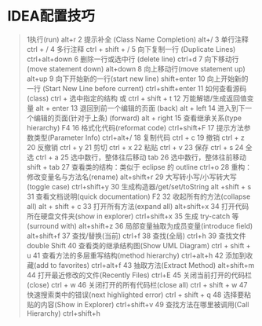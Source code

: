 # IDEA配置技巧











>1执行(run) alt+r
2 提示补全 (Class Name Completion) alt+/
3 单行注释 ctrl + /
4 多行注释 ctrl + shift + /
5 向下复制一行 (Duplicate Lines) ctrl+alt+down
6 删除一行或选中行 (delete line) ctrl+d
7 向下移动行(move statement down) alt+down
8 向上移动行(move statement up) alt+up
9 向下开始新的一行(start new line) shift+enter
10 向上开始新的一行 (Start New Line before current) ctrl+shift+enter
11 如何查看源码 (class) ctrl + 选中指定的结构 或
ctrl + shift + t
12 万能解错/生成返回值变量 alt + enter
13 退回到前一个编辑的页面 (back) alt + left
14 进入到下一个编辑的页面(针对于上条) (forward) alt + right
15 查看继承关系(type hierarchy) F4
16 格式化代码(reformat code) ctrl+shift+F
17 提示方法参数类型(Parameter Info) ctrl+alt+/
18 复制代码 ctrl + c
19 撤销 ctrl + z
20 反撤销 ctrl + y
21 剪切 ctrl + x
22 粘贴 ctrl + v
23 保存 ctrl + s
24 全选 ctrl + a
25 选中数行，整体往后移动 tab
26 选中数行，整体往前移动 shift + tab
27 查看类的结构：类似于 eclipse 的 outline ctrl+o
28 重构：修改变量名与方法名(rename) alt+shift+r
29 大写转小写/小写转大写(toggle case) ctrl+shift+y
30 生成构造器/get/set/toString alt +shift + s
31 查看文档说明(quick documentation) F2
32 收起所有的方法(collapse all) alt + shift + c
33 打开所有方法(expand all) alt+shift+x
34 打开代码所在硬盘文件夹(show in explorer) ctrl+shift+x
35 生成 try-catch 等(surround with) alt+shift+z
36 局部变量抽取为成员变量(introduce field) alt+shift+f
37 查找/替换(当前)
ctrl+f
38 查找(全局)
ctrl+h
39 查找文件 double Shift
40 查看类的继承结构图(Show UML Diagram) ctrl + shift + u
41 查看方法的多层重写结构(method hierarchy) ctrl+alt+h
42 添加到收藏(add to favorites) ctrl+alt+f
43 抽取方法(Extract Method) alt+shift+m
44 打开最近修改的文件(Recently Files) ctrl+E
45 关闭当前打开的代码栏(close) ctrl + w
46 关闭打开的所有代码栏(close all) ctrl + shift + w
47 快速搜索类中的错误(next highlighted error) ctrl + shift + q
48 选择要粘贴的内容(Show in Explorer) ctrl+shift+v
49 查找方法在哪里被调用(Call Hierarchy) ctrl+shift+h